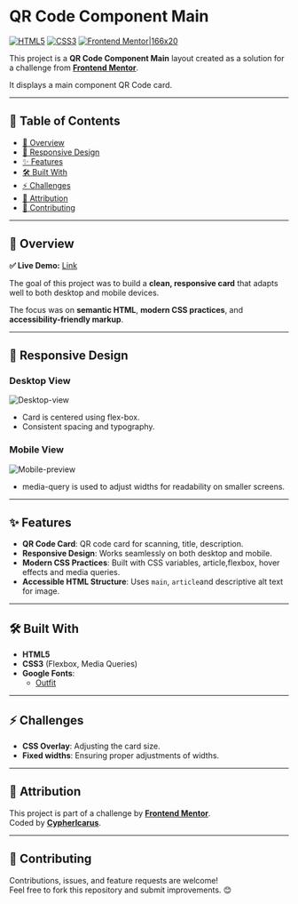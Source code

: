 # QR Code Component Main

[![HTML5](https://img.shields.io/badge/HTML5-orange?logo=html5&logoColor=white)](https://developer.mozilla.org/en-US/docs/Web/Guide/HTML/HTML5) [![CSS3](https://img.shields.io/badge/CSS3-blue?logo=css3&logoColor=white)](https://developer.mozilla.org/en-US/docs/Web/CSS) [![Frontend Mentor|166x20](https://img.shields.io/badge/Challenge-Frontend%20Mentor-purple)](https://www.frontendmentor.io)

This project is a **QR Code Component Main** layout created as a solution for a challenge from [**Frontend Mentor**](https://www.frontendmentor.io/challenges/qr-code-component-iux_sIO_H).

It displays a  main component QR Code card.

---

## 📑 Table of Contents
- [🔎 Overview](#-overview)
- [📱 Responsive Design](#-responsive-design)
- [✨ Features](#-features)
- [🛠 Built With](#-built-with)
- [⚡ Challenges](#-challenges)
- [🙌 Attribution](#-attribution)
- [🤝 Contributing](#-contributing)

---

## 🔎 Overview

**✅ Live Demo:** [Link](https://qr-code-card-main-component.netlify.app/)

The goal of this project was to build a **clean, responsive card** that adapts well to both desktop and mobile devices.

The focus was on **semantic HTML**, **modern CSS practices**, and **accessibility-friendly markup**.

---

## 📱 Responsive Design

### Desktop View

![Desktop-view](https://github.com/user-attachments/assets/3c358a40-d658-4844-95e4-a36189b851cc)  

* Card is centered using flex-box.  
* Consistent spacing and typography.

### Mobile View

![Mobile-preview](https://github.com/user-attachments/assets/5de2a520-bfd1-4fac-bc78-22f19137e5f0)  
  
*  media-query is used to adjust widths for readability on smaller screens.   

---

## ✨ Features

* **QR Code Card**: QR code card for scanning, title, description.
* **Responsive Design**: Works seamlessly on both desktop and mobile.  
* **Modern CSS Practices**: Built with CSS variables, article,flexbox, hover effects and media queries.  
* **Accessible HTML Structure**: Uses `main`, `article`and descriptive alt text for image.  

---

## 🛠 Built With

* **HTML5**  
* **CSS3** (Flexbox, Media Queries)  
* **Google Fonts**:  
  - [Outfit](https://gwfh.mranftl.com/fonts/outfit?subsets=latin)

---

## ⚡ Challenges

* **CSS Overlay**: Adjusting the card size.
* **Fixed widths**: Ensuring proper adjustments of widths.

---

## 🙌 Attribution

This project is part of a challenge by [**Frontend Mentor**](https://www.frontendmentor.io).  
Coded by [**CypherIcarus**](https://github.com/Cyphericarus).  

---

## 🤝 Contributing

Contributions, issues, and feature requests are welcome!  
Feel free to fork this repository and submit improvements. 😊  